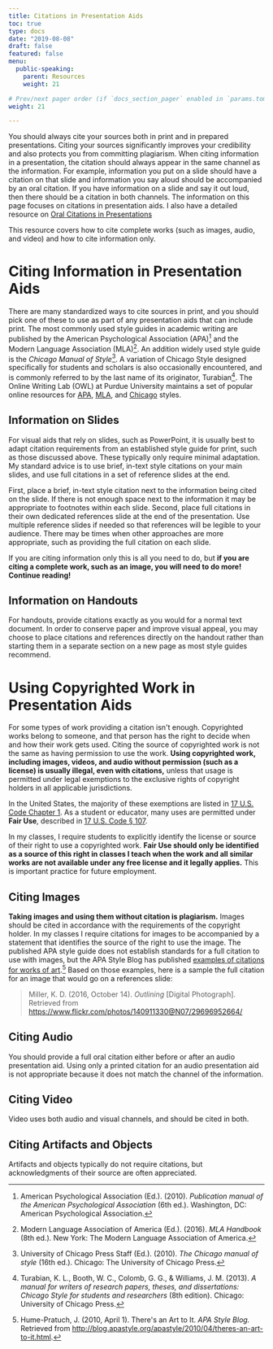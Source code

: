```yaml
---
title: Citations in Presentation Aids
toc: true
type: docs
date: "2019-08-08"
draft: false
featured: false
menu:
  public-speaking:
    parent: Resources
    weight: 21

# Prev/next pager order (if `docs_section_pager` enabled in `params.toml`)
weight: 21

---
```


You should always cite your sources both in print and in prepared
presentations. Citing your sources significantly improves your credibility
and also protects you from committing plagiarism. When citing information
in a presentation, the citation should always appear in the same channel
as the information. For example, information you put on a slide should
have a citation on that slide and information you say aloud should be
accompanied by an oral citation. If you have information on a slide and
say it out loud, then there should be a citation in both channels. The
information on this page focuses on citations in presentation aids. I also
have a detailed resource on [Oral Citations in Presentations][]

This resource covers how to cite complete works (such as images, audio,
and video) and how to cite information only.

Citing Information in Presentation Aids
=======================================

There are many standardized ways to cite sources in print, and you should
pick one of these to use as part of any presentation aids that can include
print. The most commonly used style guides in academic writing are
published by the American Psychological Association (APA)[^APA] and the
Modern Language Association (MLA)[^MLA]. An addition widely used style
guide is the *Chicago Manual of Style*[^Chicago]. A variation of Chicago
Style designed specifically for students and scholars is also occasionally
encountered, and is commonly referred to by the last name of its
originator, Turabian[^Turabian]. The Online Writing Lab (OWL) at Purdue
University maintains a set of popular online resources for [APA][APA
Formatting and Style Guide], [MLA][MLA Formatting and Style Guide], and
[Chicago][Chicago Formatting and Style Guide] styles.

Information on Slides
---------------------

For visual aids that rely on slides, such as PowerPoint, it is usually
best to adapt citation requirements from an established style guide for
print, such as those discussed above. These typically only require minimal
adaptation. My standard advice is to use brief, in-text style citations on
your main slides, and use full citations in a set of reference slides at
the end.

First, place a brief, in-text style citation next to the information being
cited on the slide. If there is not enough space next to the information
it may be appropriate to footnotes within each slide. Second, place full
citations in their own dedicated references slide at the end of the
presentation. Use multiple reference slides if needed so that references
will be legible to your audience. There may be times when other approaches
are more appropriate, such as providing the full citation on each slide.

If you are citing information only this is all you need to do, but **if
you are citing a complete work, such as an image, you will need to do
more! Continue reading!**

Information on Handouts
-----------------------

For handouts, provide citations exactly as you would for a normal text
document. In order to conserve paper and improve visual appeal, you may
choose to place citations and references directly on the handout rather
than starting them in a separate section on a new page as most style
guides recommend.

Using Copyrighted Work in Presentation Aids
===========================================

For some types of work providing a citation isn't enough. Copyrighted
works belong to someone, and that person has the right to decide when and
how their work gets used. Citing the source of copyrighted work is not the
same as having permission to use the work. **Using copyrighted work,
including images, videos, and audio without permission (such as a license)
is usually illegal, even with citations,** unless that usage is permitted
under legal exemptions to the exclusive rights of copyright holders in all
applicable jurisdictions.

In the United States, the majority of these exemptions are listed in [17
U.S. Code Chapter
1](https://www.law.cornell.edu/uscode/text/17/chapter-1). As a student or
educator, many uses are permitted under **Fair Use**, described in [17
U.S. Code § 107](https://www.law.cornell.edu/uscode/text/17/107).

In my classes, I require students to explicitly identify the license or
source of their right to use a copyrighted work. **Fair Use should only be
identified as a source of this right in classes I teach when the work and
all similar works are not available under any free license and it legally
applies.** This is important practice for future employment.

Citing Images
-------------

**Taking images and using them without citation is plagiarism.** Images
should be cited in accordance with the requirements of the copyright
holder. In my classes I require citations for images to be accompanied by
a statement that identifies the source of the right to use the image. The
published APA style guide does not establish standards for a full citation
to use with images, but the APA Style Blog has published [examples of
citations for works of art][APA-image-citations].[^APA-image-citations]
Based on those examples, here is a sample the full citation for an image
that would go on a references slide:

 > Miller, K. D. (2016, October 14). *Outlining* [Digital Photograph].
 > Retrieved from https://www.flickr.com/photos/140911330@N07/29696952664/

Citing Audio
------------

You should provide a full oral citation either before or after an audio
presentation aid. Using only a printed citation for an audio presentation
aid is not appropriate because it does not match the channel of the
information.

Citing Video
------------

Video uses both audio and visual channels, and should be cited in both.

Citing Artifacts and Objects
----------------------------

Artifacts and objects typically do not require citations, but
acknowledgments of their source are often appreciated.

<!-- End Notes -->
[^APA]: American Psychological Association (Ed.). (2010). *Publication manual of the American Psychological Association* (6th ed.). Washington, DC: American Psychological Association.
[^Chicago]: University of Chicago Press Staff (Ed.). (2010). *The Chicago manual of style* (16th ed.). Chicago: The University of Chicago Press.
[^MLA]: Modern Language Association of America (Ed.). (2016). *MLA Handbook* (8th ed.). New York: The Modern Language Association of America.
[^Turabian]: Turabian, K. L., Booth, W. C., Colomb, G. G., & Williams, J. M. (2013). *A manual for writers of research papers, theses, and dissertations: Chicago Style for students and researchers* (8th edition). Chicago: University of Chicago Press.
[^APA-image-citations]: Hume-Pratuch, J. (2010, April 1). There's an Art to It. *APA Style Blog.* Retrieved from http://blog.apastyle.org/apastyle/2010/04/theres-an-art-to-it.html.

<!-- Resource Links -->
[APA Formatting and Style Guide]:     https://owl.english.purdue.edu/owl/resource/560/01/
[APA-image-citations]:                http://blog.apastyle.org/apastyle/2010/04/theres-an-art-to-it.html
[Chicago Formatting and Style Guide]: https://owl.english.purdue.edu/owl/resource/717/01/
[MLA Formatting and Style Guide]:     https://owl.english.purdue.edu/owl/resource/747/01/
[Oral Citations in Presentations]:    /course/public-speaking/assignment/oral-citations-in-presentations/

<!-- Previous Versions:

   v#   | Date       | Modifications
  ------|------------|:--------------
  v1.01 | 2019-08-15 | Changes for Hugo compatibility
  v1.00 | 2017-09-04 | forked this reference from the oral citation reference
  v0.07 | 2017-03-09 | fixed reference link
  v0.06 |          - | Added examples of image citations from APA Style Blog
  v0.05 |          - | Created a header for End Notes
  v0.04 |          - | Added significant information on citations in presentation aids
  v0.03 |          - | Added resource links for print citation formats
  v0.02 |          - | Corrected bullet list formatting
  v0.01 |          - | Corrected footnote link formatting
  v0.00 |          - | Initial version

-->
